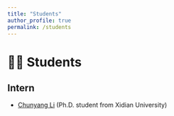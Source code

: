 ```yaml
---
title: "Students"
author_profile: true
permalink: /students
---
```


# 🧑‍🎓 Students

## Intern
- [Chunyang Li](https://scholar.google.com/citations?user=Ygb4CkIAAAAJ&hl=zh-CN) (Ph.D. student from Xidian University)
